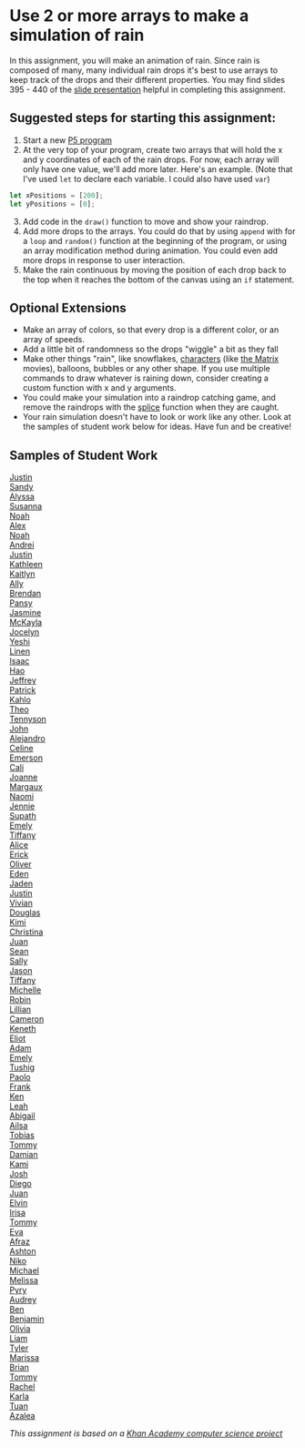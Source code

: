 Use 2 or more arrays to make a simulation of rain
==================== 
In this assignment, you will make an animation of rain. Since rain is composed of many, many individual rain drops it's best to use arrays to keep track of the drops and their different properties. You may find slides 395 - 440 of the [slide presentation](https://docs.google.com/presentation/d/1fm_Di0qR4HpRWTf8tJtcW3u5by3OrilfXIPZ517K1js/edit?usp=sharing) helpful in completing this assignment.

Suggested steps for starting this assignment:
-----------------------------------------------
1. Start a new [P5 program](https://editor.p5js.org/)
2. At the very top of your program, create two arrays that will hold the x and y coordinates of each of the rain drops. For now, each array will only have one value, we'll add more later. Here's an example. (Note that I've used `let` to declare each variable. I could also have used `var`)
```javascript
let xPositions = [200];
let yPositions = [0];
```
3. Add code in the `draw()` function to move and show your raindrop.
4. Add more drops to the arrays. You could do that by using `append` with for a `loop` and `random()` function at the beginning of the program, or using an array modification method during animation. You could even add more drops in response to user interaction.
5. Make the rain continuous by moving the position of each drop back to the top when it reaches the bottom of the canvas using an `if` statement.

Optional Extensions
---------------------
* Make an array of colors, so that every drop is a different color, or an array of speeds.
* Add a little bit of randomness so the drops "wiggle" a bit as they fall
* Make other things "rain", like snowflakes, [characters](https://unicode-table.com/) (like [the Matrix](https://www.youtube.com/watch?v=kqUR3KtWbTk) movies), balloons, bubbles or any other shape. If you use multiple commands to draw whatever is raining down, consider creating a custom function with x and y arguments. 
* You could make your simulation into a raindrop catching game, and remove the raindrops with the [splice](https://developer.mozilla.org/en-US/docs/Web/JavaScript/Reference/Global_Objects/Array/splice) function when they are caught.
* Your rain simulation doesn't have to look or work like any other. Look at the samples of student work below for ideas. Have fun and be creative!

Samples of Student Work
-----------------------
[Justin](https://editor.p5js.org/justinlin8/full/_NoWAjJ5L)   
[Sandy](https://editor.p5js.org/satam2/full/amTlccJjC)   
[Alyssa](https://editor.p5js.org/almagtoto-diaz/full/uEG-ebpik)   
[Susanna](https://editor.p5js.org/susannango/full/U13a8kYxG)   
[Noah](https://editor.p5js.org/nospirn/full/AMQILtUo-)   
[Alex](https://editor.p5js.org/alohlenschlager/full/gnXt9QcQa)   
[Noah](https://editor.p5js.org/BiZaark/full/_4OQGMbxV)   
[Andrei](https://editor.p5js.org/anliterato/full/kI2Mna8tK)   
[Justin](https://editor.p5js.org/Daqk1/full/25wqYgJTv)   
[Kathleen](https://editor.p5js.org/kaban/full/v01i-375d)   
[Kaitlyn](https://editor.p5js.org/kaluu/full/kf_JioX0x)   
[Ally](https://editor.p5js.org/alzhao/full/4sLTbneXrG)   
[Brendan](https://editor.p5js.org/brkanaley/full/LTt6vKnOe)   
[Pansy](https://editor.p5js.org/pakuang/full/7PGqSWm8j)   
[Jasmine](https://editor.p5js.org/jaguan4/full/Odhznn2Nc)   
[McKayla](https://editor.p5js.org/mcma/full/Bfwgk_0rL)   
[Jocelyn](https://editor.p5js.org/jocelynpang/full/fPGp7uOnl)   
[Yeshi](https://editor.p5js.org/yesherpa/full/G1XnHmr1W)   
[Linen](https://editor.p5js.org/lifeng/full/eFE4Lsjtu)   
[Isaac](https://editor.p5js.org/ischu/full/B_uKO5F03)   
[Hao](https://editor.p5js.org/hatang/full/BiXp_T9NF)   
[Jeffrey](https://editor.p5js.org/JeffreyLin/full/8DcNzKfB9)   
[Patrick](https://editor.p5js.org/payao/full/v40zm5WSt)   
[Kahlo](https://editor.p5js.org/kafriel-asay/full/w65pvGuJE)   
[Theo](https://editor.p5js.org/thruefli/full/iFa9P6bbB)   
[Tennyson](https://editor.p5js.org/Tennyson/full/BGtM_M-gr)   
[John](https://editor.p5js.org/joieng/full/vi-87ghDW)   
[Alejandro](https://preview.p5js.org/alaguilar5/present/MxO_GMkef)   
[Celine](https://editor.p5js.org/ceyuen/present/WuiiCV97b)   
[Emerson](https://preview.p5js.org/Hello_its_Emerz/present/m1g_aOLk7)   
[Cali](https://preview.p5js.org/cacasanas/present/3OC8OUcTH)   
[Joanne](https://editor.p5js.org/joguan/present/38dB5dKKS)   
[Margaux](https://preview.p5js.org/Mabarahonaventura/present/UYcX6uLJY)   
[Naomi](https://editor.p5js.org/nakung/present/AlAFUQBlo)   
[Jennie](https://editor.p5js.org/jilin20/present/X8a1q4YRp)   
[Supath](https://editor.p5js.org/sugurung/present/BMoS2r4jh)   
[Emely](https://editor.p5js.org/emsarcenobravo/present/I1xsBDRmw)   
[Tiffany](https://preview.p5js.org/ticaballero/present/dPJFhD4P0)   
[Alice](https://preview.p5js.org/alliang/present/IDSuolMu1)   
[Erick](https://preview.p5js.org/erchan8/present/iqt8_V7zA)   
[Oliver](https://preview.p5js.org/Oliver312/present/MlQmGLaLf)   
[Eden](https://preview.p5js.org/edhuang7/present/voX9Wmv-k)   
[Jaden](https://preview.p5js.org/jalee13/present/hZzjGCIjN)   
[Justin](https://editor.p5js.org/juwu14/present/tc5mrsX36)   
[Vivian](https://preview.p5js.org/viliu2/present/-iA5qUQqO)   
[Douglas](https://preview.p5js.org/dolwin/present/X_9uQxe-4)    
[Kimi](https://preview.p5js.org/kinorway/present/llGxir7yr7)   
[Christina](https://editor.p5js.org/chchan10/present/YgRjjan8E)   
[Juan](https://editor.p5js.org/jucalvohuerta/present/4tpWriGlj)   
[Sean](https://editor.p5js.org/sewong3/present/1q7G9UBzc)   
[Sally](https://editor.p5js.org/sahong3/present/WUN2K9US8)   
[Jason](https://editor.p5js.org/jawong32/present/R499Ja2oK)   
[Tiffany](https://editor.p5js.org/titse/present/jwLonv5rU)   
[Michelle](https://editor.p5js.org/michelle0/present/4P4Qu-yT9)    
[Robin](https://editor.p5js.org/rowin/present/mB2bwQ5hf)   
[Lillian](https://editor.p5js.org/litang/present/W_GoRGooS)   
[Cameron](https://editor.p5js.org/canguyen1/present/yZlI52ZpR)   
[Keneth](https://editor.p5js.org/kelee20/present/_xw8d2B-p)   
[Eliot](https://editor.p5js.org/elchen/present/5NuEKVqZ3)   
[Adam](https://editor.p5js.org/adamgooch/present/3pGjjTdcf)   
[Emely](https://editor.p5js.org/emsarcenobravo/present/I1xsBDRmw)   
[Tushig](https://editor.p5js.org/Tushig.itgel/present/wDM-1HItD)   
[Paolo](https://editor.p5js.org/paolo415/present/80sh9S8zD)   
[Frank](https://editor.p5js.org/frshi/present/EULzXU7_h)   
[Ken](https://editor.p5js.org/Keshfer/present/ByaosJqGO)   
[Leah](https://editor.p5js.org/leahcochrum/present/Adg2P-k4b)   
[Abigail](https://editor.p5js.org/abupton/present/BdmAYYdZc)    
[Ailsa](https://editor.p5js.org/aiyale/present/Sm6zmfMKI)   
[Tobias](https://editor.p5js.org/tozuercher/present/E57V5LADh)   
[Tommy](https://editor.p5js.org/toyu3/present/tn4LS0hrOx)   
[Damian](https://editor.p5js.org/dabogdon/present/AGMjeSXNu)   
[Kami](https://editor.p5js.org/kawang7/present/X6ZUwXJXd)   
[Josh](https://editor.p5js.org/joshuapaza/present/mSRUlkVIg)   
[Diego](https://editor.p5js.org/disurasalvador/present/fStMOcnjjM)   
[Juan](https://editor.p5js.org/jucalvohuerta/present/4tpWriGlj)   
[Elvin](https://editor.p5js.org/elli1/present/kNo7XO6T2)   
[Irisa](https://editor.p5js.org/irchu1/present/FkLzNribp)   
[Tommy](https://editor.p5js.org/Touyen/present/0q-4MqhLx)   
[Eva](https://editor.p5js.org/evmartinez/present/R98PHCvfG)   
[Afraz](https://editor.p5js.org/afshaikh/present/LSfoofDky)   
[Ashton](https://editor.p5js.org/ashan-voltaic/present/S-6qNtZ8p)   
[Niko](https://editor.p5js.org/NikoTsu/present/Eqe0svqe4)    
[Michael](https://editor.p5js.org/mimui/present/Gw8MZ2FAx)   
[Melissa](https://editor.p5js.org/metam3/present/ctKyOoo5Z)   
[Pyry](https://editor.p5js.org/pymiettinen/present/B08VigQ3d)   
[Audrey](https://editor.p5js.org/AudreyLau8/present/xsHqkc8BOK)   
[Ben](https://editor.p5js.org/bewong4/present/YfUA_Ey9p)    
[Benjamin](https://editor.p5js.org/benhan/present/H8nMbM33B)   
[Olivia](https://editor.p5js.org/olgutierrez1/present/ozILTyd8n)   
[Liam](https://editor.p5js.org/lizito/present/zdbsTYGL8)   
[Tyler](https://editor.p5js.org/tylee2/present/wrO28FOcH)   
[Marissa](https://editor.p5js.org/maholmes/present/3m06nKRKf)   
[Brian](https://editor.p5js.org/brsen/present/YKPpaCvkL)   
[Tommy](https://editor.p5js.org/tohang/present/Mtb1SRVll)   
[Rachel](https://editor.p5js.org/raroyer/present/zc7CyH8Tt)   
[Karla](https://editor.p5js.org/kanguyen/present/A4ceHiL_N)   
[Tuan](https://editor.p5js.org/tuduong1/present/Tn03zZ_MJ)   
[Azalea](https://editor.p5js.org/Azalea/present/Z5sVVRCZi)   
   
      
*This assignment is based on a [Khan Academy computer science project](https://www.khanacademy.org/computing/computer-programming/programming/arrays/pp/project-make-it-rain)*         

